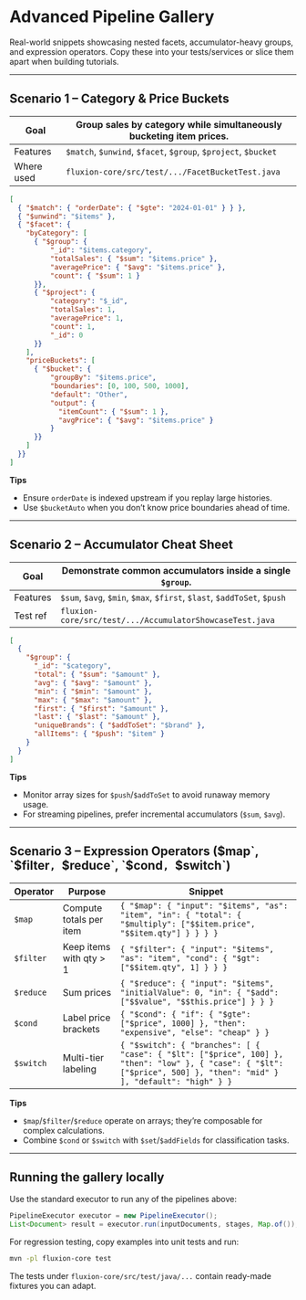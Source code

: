 # Advanced Pipeline Gallery

Real-world snippets showcasing nested facets, accumulator-heavy groups, and
expression operators. Copy these into your tests/services or slice them apart
when building tutorials.

---

## Scenario 1 – Category & Price Buckets

| Goal | Group sales by category while simultaneously bucketing item prices. |
| --- | --- |
| Features | `$match`, `$unwind`, `$facet`, `$group`, `$project`, `$bucket` |
| Where used | `fluxion-core/src/test/.../FacetBucketTest.java` |

```json
[
  { "$match": { "orderDate": { "$gte": "2024-01-01" } } },
  { "$unwind": "$items" },
  { "$facet": {
    "byCategory": [
      { "$group": {
          "_id": "$items.category",
          "totalSales": { "$sum": "$items.price" },
          "averagePrice": { "$avg": "$items.price" },
          "count": { "$sum": 1 }
      }},
      { "$project": {
          "category": "$_id",
          "totalSales": 1,
          "averagePrice": 1,
          "count": 1,
          "_id": 0
      }}
    ],
    "priceBuckets": [
      { "$bucket": {
          "groupBy": "$items.price",
          "boundaries": [0, 100, 500, 1000],
          "default": "Other",
          "output": {
            "itemCount": { "$sum": 1 },
            "avgPrice": { "$avg": "$items.price" }
          }
      }}
    ]
  }}
]
```

**Tips**

- Ensure `orderDate` is indexed upstream if you replay large histories.
- Use `$bucketAuto` when you don’t know price boundaries ahead of time.

---

## Scenario 2 – Accumulator Cheat Sheet

| Goal | Demonstrate common accumulators inside a single `$group`. |
| --- | --- |
| Features | `$sum`, `$avg`, `$min`, `$max`, `$first`, `$last`, `$addToSet`, `$push` |
| Test ref | `fluxion-core/src/test/.../AccumulatorShowcaseTest.java` |

```json
[
  {
    "$group": {
      "_id": "$category",
      "total": { "$sum": "$amount" },
      "avg": { "$avg": "$amount" },
      "min": { "$min": "$amount" },
      "max": { "$max": "$amount" },
      "first": { "$first": "$amount" },
      "last": { "$last": "$amount" },
      "uniqueBrands": { "$addToSet": "$brand" },
      "allItems": { "$push": "$item" }
    }
  }
]
```

**Tips**

- Monitor array sizes for `$push`/`$addToSet` to avoid runaway memory usage.
- For streaming pipelines, prefer incremental accumulators (`$sum`, `$avg`).

---

## Scenario 3 – Expression Operators ($map`, `$filter`, `$reduce`, `$cond`, `$switch`)

| Operator | Purpose | Snippet |
| --- | --- | --- |
| `$map` | Compute totals per item | `{ "$map": { "input": "$items", "as": "item", "in": { "total": { "$multiply": ["$$item.price", "$$item.qty"] } } } }` |
| `$filter` | Keep items with qty > 1 | `{ "$filter": { "input": "$items", "as": "item", "cond": { "$gt": ["$$item.qty", 1] } } }` |
| `$reduce` | Sum prices | `{ "$reduce": { "input": "$items", "initialValue": 0, "in": { "$add": ["$$value", "$$this.price"] } } }` |
| `$cond` | Label price brackets | `{ "$cond": { "if": { "$gte": ["$price", 1000] }, "then": "expensive", "else": "cheap" } }` |
| `$switch` | Multi-tier labeling | `{ "$switch": { "branches": [ { "case": { "$lt": ["$price", 100] }, "then": "low" }, { "case": { "$lt": ["$price", 500] }, "then": "mid" } ], "default": "high" } }` |

**Tips**

- `$map`/`$filter`/`$reduce` operate on arrays; they’re composable for complex
  calculations.
- Combine `$cond` or `$switch` with `$set`/`$addFields` for classification tasks.

---

## Running the gallery locally

Use the standard executor to run any of the pipelines above:

```java
PipelineExecutor executor = new PipelineExecutor();
List<Document> result = executor.run(inputDocuments, stages, Map.of());
```

For regression testing, copy examples into unit tests and run:

```bash
mvn -pl fluxion-core test
```

The tests under `fluxion-core/src/test/java/...` contain ready-made fixtures you
can adapt.

